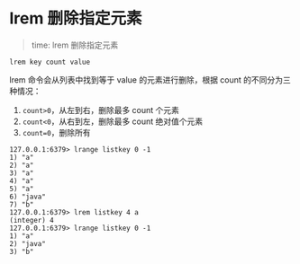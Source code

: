 # lrem 删除指定元素
>time: lrem 删除指定元素

```
lrem key count value
```

lrem 命令会从列表中找到等于 value 的元素进行删除，根据 count 的不同分为三种情况：
1. `count>0`，从左到右，删除最多 count 个元素
1. `count<0`，从右到左，删除最多 count 绝对值个元素
1. `count=0`，删除所有

```
127.0.0.1:6379> lrange listkey 0 -1
1) "a"
2) "a"
3) "a"
4) "a"
5) "a"
6) "java"
7) "b"
127.0.0.1:6379> lrem listkey 4 a
(integer) 4
127.0.0.1:6379> lrange listkey 0 -1
1) "a"
2) "java"
3) "b"
```